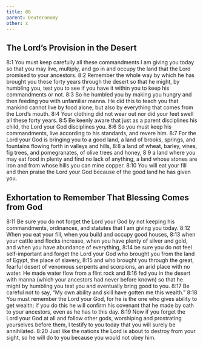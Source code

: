 ```yaml
---
title: 08
parent: Deuteronomy
other: x
---
```


## The Lord’s Provision in the Desert

<a name="8:1">8:1</a> You must keep carefully all these commandments I am giving you today so that you may live, multiply, and go in and occupy the land that the Lord promised to your ancestors. <a name="8:2">8:2</a> Remember the whole way by which he has brought you these forty years through the desert so that he might, by humbling you, test you to see if you have it within you to keep his commandments or not. <a name="8:3">8:3</a> So he humbled you by making you hungry and then feeding you with unfamiliar manna. He did this to teach you that mankind cannot live by food alone, but also by everything that comes from the Lord’s mouth. <a name="8:4">8:4</a> Your clothing did not wear out nor did your feet swell all these forty years. <a name="8:5">8:5</a> Be keenly aware that just as a parent disciplines his child, the Lord your God disciplines you. <a name="8:6">8:6</a> So you must keep his commandments, live according to his standards, and revere him. <a name="8:7">8:7</a> For the Lord your God is bringing you to a good land, a land of brooks, springs, and fountains flowing forth in valleys and hills, <a name="8:8">8:8</a> a land of wheat, barley, vines, fig trees, and pomegranates, of olive trees and honey, <a name="8:9">8:9</a> a land where you may eat food in plenty and find no lack of anything, a land whose stones are iron and from whose hills you can mine copper. <a name="8:10">8:10</a> You will eat your fill and then praise the Lord your God because of the good land he has given you.

## Exhortation to Remember That Blessing Comes from God

<a name="8:11">8:11</a> Be sure you do not forget the Lord your God by not keeping his commandments, ordinances, and statutes that I am giving you today. <a name="8:12">8:12</a> When you eat your fill, when you build and occupy good houses, <a name="8:13">8:13</a> when your cattle and flocks increase, when you have plenty of silver and gold, and when you have abundance of everything, <a name="8:14">8:14</a> be sure you do not feel self-important and forget the Lord your God who brought you from the land of Egypt, the place of slavery, <a name="8:15">8:15</a> and who brought you through the great, fearful desert of venomous serpents and scorpions, an arid place with no water. He made water flow from a flint rock and <a name="8:16">8:16</a> fed you in the desert with manna (which your ancestors had never before known) so that he might by humbling you test you and eventually bring good to you. <a name="8:17">8:17</a> Be careful not to say, “My own ability and skill have gotten me this wealth.” <a name="8:18">8:18</a> You must remember the Lord your God, for he is the one who gives ability to get wealth; if you do this he will confirm his covenant that he made by oath to your ancestors, even as he has to this day. <a name="8:19">8:19</a> Now if you forget the Lord your God at all and follow other gods, worshiping and prostrating yourselves before them, I testify to you today that you will surely be annihilated. <a name="8:20">8:20</a> Just like the nations the Lord is about to destroy from your sight, so he will do to you because you would not obey him.
